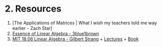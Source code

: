 # 2. Resources
1. [The Applications of Matrices | What I wish my teachers told me way earlier - Zach Star]
2. [Essence of Linear Algebra - 3blue1brown](https://youtube.com/playlist?list=PLZHQObOWTQDPD3MizzM2xVFitgF8hE_ab)
3. [MIT 18.06 Linear Algebra - Gilbert Strang](https://ocw.mit.edu/courses/18-06sc-linear-algebra-fall-2011/) + [Lectures](https://youtube.com/playlist?list=PL221E2BBF13BECF6C) + [Book](https://math.mit.edu/~gs/linearalgebra/)